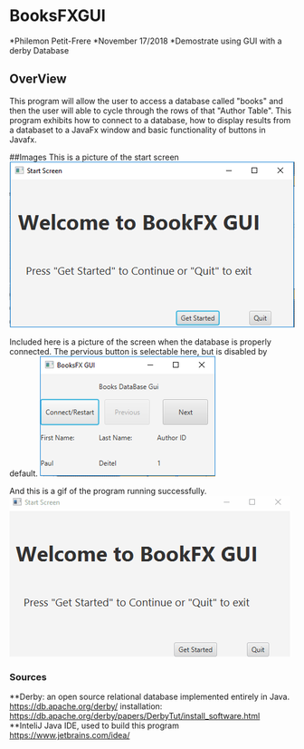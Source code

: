 # BooksFXGUI

*Philemon Petit-Frere
*November 17/2018
*Demostrate using GUI with a derby Database


## OverView
<p> This program will allow the user to access a database called "books" and then the user will able to cycle through the rows of that "Author Table". This program exhibits how to connect to a database, how to display results from a databaset to a JavaFx window and basic functionality of buttons in Javafx.</p>


##Images
This is a picture of the start screen
![Gui Picture](https://github.com/dekum/BooksFXGUI/blob/master/GuiStart.png?raw=true)<br> 

Included here is a picture of the screen when the database is properly connected. The pervious button is selectable here, but is disabled by default.
![Gui Picture](https://github.com/dekum/BooksFXGUI/blob/master/GuiPicture.PNG?raw=true) <br>


And this is a gif of the program running successfully.
![Gui Picture](https://github.com/dekum/BooksFXGUI/blob/master/showcase.gif?raw=true)
  
  ### Sources
  **Derby:  an open source relational database implemented entirely in Java. https://db.apache.org/derby/
  installation: https://db.apache.org/derby/papers/DerbyTut/install_software.html
  **InteliJ Java IDE, used to build this program https://www.jetbrains.com/idea/
  
